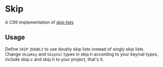Skip
====
A C99 implementation of [skip lists](https://wikipedia.org/wiki/Skip_list)

Usage
-----
Define `SKIP_DOUBLY` to use doubly skip lists instead of singly skip lists.
Change `SkipKey` and `SkipVal` types in skip.h according to your key/val types,
include skip.c and skip.h to your project, that's it.
